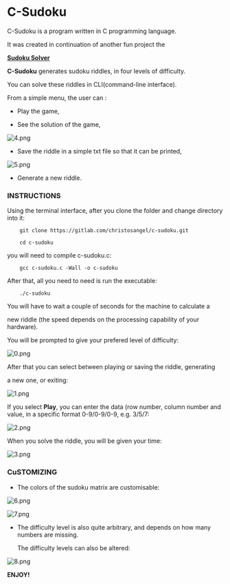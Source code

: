 # C-Sudoku

C-Sudoku is a program written in C programming language.

It was created in continuation of another fun project  the

 [**Sudoku Solver** ](https://gitlab.com/christosangel/sudoku-solver)

**C-Sudoku** generates sudoku riddles, in four levels of difficulty.

You can solve these riddles in  CLI(command-line interface).

From a simple menu, the user can :

  * Play the game,

  * See the solution of the game,

![4.png](png/4.png)

  * Save the riddle in a simple txt file so that it can be printed,

![5.png](png/5.png)

  * Generate a new riddle.



### INSTRUCTIONS

Using the terminal interface, after you clone the folder and change directory into it:

		git clone https://gitlab.com/christosangel/c-sudoku.git

		cd c-sudoku

you will need to compile c-sudoku.c:

		gcc c-sudoku.c -Wall -o c-sudoku

After that, all you need to need is run the executable:

		./c-sudoku

You will have to wait a couple of seconds for the machine to calculate a

new riddle (the speed depends on the processing capability of your hardware).

You will be prompted to give your prefered level of difficulty:

![0.png](png/0.png)

After that you can select between playing or saving the riddle, generating

 a new one, or exiting:

![1.png](png/1.png)

If you select **Play**, you can enter the data (row number, column number
 and value, in a specific format 0-9/0-9/0-9, e.g. 3/5/7:

![2.png](png/2.png)

When you solve the riddle, you will be given your time:

![3.png](png/3.png)

### CuSTOMIZING

* The colors of the sudoku matrix are customisable:

![6.png](png/6.png)

![7.png](png/7.png)

* The difficulty level is also quite arbitrary, and depends on how many numbers are missing.

    The difficulty levels can also be altered:

![8.png](png/8.png)

**ENJOY!**
